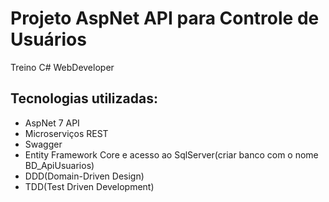 # Projeto AspNet API para Controle de Usuários
Treino C# WebDeveloper 

## Tecnologias utilizadas:

* AspNet 7 API
* Microserviços REST
* Swagger
* Entity Framework Core e acesso ao SqlServer(criar banco com o nome BD_ApiUsuarios)
* DDD(Domain-Driven Design)
* TDD(Test Driven Development) 